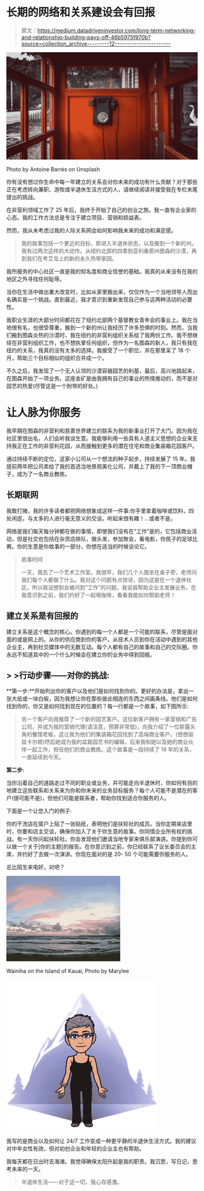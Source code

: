 # 长期的网络和关系建设会有回报

> 原文：<https://medium.datadriveninvestor.com/long-term-networking-and-relationship-building-pays-off-46b5975f970b?source=collection_archive---------12----------------------->

![](img/7eac64e3571d7a200dd476e966a50414.png)

Photo by Antoine Barrès on Unsplash

你有没有想过你生命中每一年建立的关系会对你未来的成功有什么贡献？对于那些正在考虑转向兼职、游牧或半退休生活方式的人，请继续阅读并接受我在专栏末尾提出的挑战。

在非营利领域工作了 25 年后，我终于开始了自己的创业之旅。我一直有企业家的心态。我的工作方法总是专注于建立项目、营销和损益表。

然而，我从未考虑过我的人际关系网会如何影响我未来的成功和满足感。

> 我的故事包括一个更近的目标，即进入半退休状态，以及搬到一个新的州。我有过两次这样的大动作。从纽约北部的四季到亚利桑那州图森的沙漠，再到我们在考艾岛上的新的永久热带家园。

我所服务的中心社区一直是我的知名度和商业信誉的基础。我真的从来没有在我的地区之外寻找任何耻辱。

当你在生活中做出重大改变时，比如从家里搬出来，仅仅作为一个当地领导人而出名确实是一个挑战。直到最近，我才意识到重新发现自己参与这两种活动的必要性。

我职业生涯的大部分时间都花在了纽约北部两个基督教女青年会的事业上。我在当地很有名，也很受尊重，搬到一个新的州让我经历了许多恐惧的时刻。然而，当我们搬到图森炎热的沙漠时，我在纽约的非营利组织关系给了我两份工作。我不想继续在非营利组织工作，也不想执掌任何组织，但作为一名图森的新人，我只有我在纽约的关系，我真的没有太多的选择。我接受了一个职位，并在那里呆了 18 个月，帮助三个目标相似的组织合并成一个。

不久之后，我发现了一个无人认领的沙漠容器园艺的利基，最后，高兴地跳起来，在图森开始了一项业务。这座金矿是由我拥有自己的事业的热情推动的，而不是对园艺的热爱(尽管这是一个附带的好处。)

# 让人脉为你服务

我早期在图森的非营利和慈善世界建立的联系为我的新事业打开了大门。因为我在社区里很出名，人们会听我谈生意。我能够利用一些具有人道主义思想的企业来支持我正在工作的非营利花园，从而接触到更多的潜在住宅和商业集装箱花园客户。

通过持续不断的定位，这家小公司从一个想法的种子起步，持续发展了 15 年。我提前两年把公司卖给了我的首选当地景观美化公司，并戴上了我的下一顶商业帽子，成为了一名商业教练。

## 长期联网

我敢打赌，我的许多读者都把网络想象成这样一件事:你手里拿着咖啡或饮料，四处闲逛，与太多的人进行毫无意义的交谈。听起来很有趣！…或者不是。

网络是我们每天每分钟都在做的事情，即使我们没有在“工作”是的，它包括商业活动，但是社交也包括在杂货店排队，做头发，参加聚会，看电影，你孩子的足球比赛。你的生意是你故事的一部分，你想在适当的时候谈论它。

> 故事时间
> 
> 一天，我去了一个艺术工作室。我很早，我们几个人围坐在桌子旁，老师问我们每个人都做了什么。我对这个问题有点惊讶，因为这是在一个退休社区，所以我没想到会被问到“工作”的问题。我说我帮助企业主发展业务，在我意识到之前，我们约好了一起喝咖啡，看看我能如何帮助老师！

## 建立关系是有回报的

建立关系是这个概念的核心。你遇到的每一个人都是一个可能的联系，尽管是面对面的或是网上的。从你的供应商到你的客户，从技术人员到你在活动中遇到的其他企业主，再到社交媒体中的无数互动。每个人都有自己的故事和自己的交际圈。你永远不知道其中的一个什么时候会在建立你的业务中得到回报。

## **> >行动步骤——对你的挑战:**

**第一步:**开始列出你的客户以及他们是如何找到你的。更好的办法是，拿出一张大纸或一块白板，因为我想让你在那些彼此相连的东西之间画条线。他们是如何找到你的，你又是如何找到现在的位置的？每一行都是一个故事，如下图所示:

> 另一个客户向我推荐了一个新的园艺客户。这位新客户拥有一家营销和广告公司，并成为我的营销代理(请注意，预算非常低)，向我介绍了一位崭露头角的餐馆老板，这让我为他们的集装箱花园找到了高端商业客户。(想想丽兹卡尔顿)然后她成为我的盆栽园艺书的编辑，后来我和她以及她的商业伙伴一起工作，担任他们的商业教练。这个故事是一段持续了 18 年的关系，一直延续到今天。

**第二步:**

当你沿着自己的道路走过不同的职业或业务，并可能走向半退休时，你如何有目的地建立这些联系和关系来为你和你未来的业务目标服务？每个人可能不是潜在的客户(很可能不是)，但他们可能是联系者，帮助你找到适合你服务的人。

下面是一个让您入门的例子:

你的干洗店在窗户上贴了一张贴纸，表明他们是扶轮社的成员。当你定期来店里时，你要和店主交谈，确保你加入了关于你生意的故事。你同情企业所有权的挑战。有一天你问起扶轮社。你会发现他们邀请当地专家来俱乐部演讲。你提到你可以做一个关于[你的主题]的报告。在你意识到之前，你已经联系了议长委员会的主席，并约好了去做一次演讲。你现在面对的是 20- 50 个可能需要你服务的人。

总比陌生来电好，对吧？

![](img/4a2efa117a2069635677c9b2c455e4ac.png)

Wainiha on the Island of Kauai, Photo by Marylee

![](img/71a4807ef70e2b5a53b11f5802f7fb90.png)

我写的是商业以及如何让 24/7 工作变成一种更平静的半退休生活方式。我的建议对中年女性有效，但对初创企业和年轻的企业主也有帮助。

我每天都在日出时去海滩。我觉得确保太阳升起是我的职责。我沉思，写日记，思考未来的一天。

> 半退休生活——对于这一切，我心存感激。